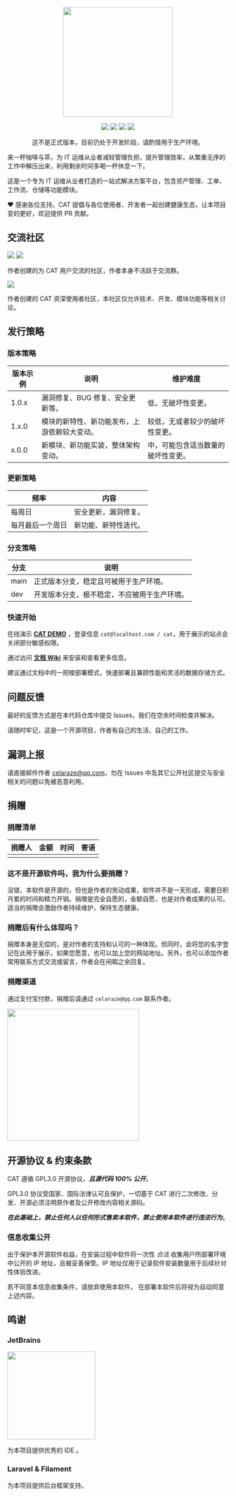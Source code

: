 <p align="center">
    <img src="https://p.ipic.vip/p1umck.png" width="250">
</p>

<p align="center">
    <img src="https://img.shields.io/badge/Latest Release-1.0.0-orange" />
    <img src="https://img.shields.io/badge/PHP-8.1+-green" />
    <img src="https://img.shields.io/badge/MySQL-8+-blueviolet" />
    <img src="https://img.shields.io/badge/License-GPL3.0-blue" />
</p>

<p align="center">
    这不是正式版本，目前仍处于开发阶段，请酌情用于生产环境。
</p>

来一杯咖啡与茶，为 IT 运维从业者减轻管理负担，提升管理效率，从繁重无序的工作中解压出来，利用剩余时间多喝一杯休息一下。

这是一个专为 IT 运维从业者打造的一站式解决方案平台，包含资产管理、工单、工作流、仓储等功能模块。

❤ 感谢各位支持。CAT 提倡与各位使用者、开发者一起创建健康生态，让本项目变的更好，欢迎提供 PR 贡献。

## 交流社区

<a href="http://qm.qq.com/cgi-bin/qm/qr?_wv=1027&k=oSXcaCdY4u5iIEQj43J2GsDk_PygRR2G&authKey=atvXMk1ZoXRwuuNzMLY7852APIHfnBp3cA4fu7oFui7MWRSCrg2EafCAI%2B9akAPa&noverify=0&group_code=1016567640"><img src="https://img.shields.io/badge/QQ-CAT 用户交流群-brown" /></a>
<a href="https://pd.qq.com/s/sknbyfnh"><img src="https://img.shields.io/badge/QQ-CAT 用户交流频道-orange" /></a>

作者创建的为 CAT 用户交流的社区，作者本身不活跃于交流群。

<a href="https://t.me/+AzKQkJTXI_A0NDZl"><img src="https://img.shields.io/badge/Telegram-CAT 资深使用者社区-lemon" /></a>

作者创建的 CAT 资深使用者社区，本社区仅允许技术、开发、模块功能等相关讨论。

## 发行策略

### 版本策略

| 版本示例  | 说明                     | 维护难度              |
|-------|------------------------|-------------------|
| 1.0.x | 漏洞修复、BUG 修复、安全更新等。     | 低，无破坏性变更。         |
| 1.x.0 | 模块的新特性、新功能发布，上游依赖较大变动。 | 较低，无或者较少的破坏性变更。   |
| x.0.0 | 新模块、新功能实装，整体架构变动。      | 中，可能包含适当数量的破坏性变更。 |

### 更新策略

| 频率       | 内容         |
|----------|------------|
| 每周日      | 安全更新，漏洞修复。 |
| 每月最后一个周日 | 新功能、新特性迭代。 |

### 分支策略

| 分支   | 说明                     |
|------|------------------------|
| main | 正式版本分支，稳定且可被用于生产环境。    |
| dev  | 开发版本分支，极不稳定，不应被用于生产环境。 |

### 快速开始

在线演示 [**CAT DEMO**](http://cat.celaraze.com:50080/) ，登录信息 `cat@localhost.com / cat`，用于展示的站点会关闭部分敏感权限。

通过访问 [**文档 Wiki**](https://github.com/celaraze/cat/wiki) 来安装和查看更多信息。

建议通过文档中的一把梭部署模式，快速部署且兼顾性能和灵活的数据存储方式。

## 问题反馈

最好的反馈方式是在本代码仓库中提交 Issues，我们在空余时间检查并解决。

请随时牢记，这是一个开源项目，作者有自己的生活、自己的工作。

## 漏洞上报

请直接邮件作者 [celaraze@qq.com](mailto:celaraze@qq.com)，勿在 Issues 中及其它公开社区提交与安全相关的问题以免被恶意利用。

## 捐赠

### 捐赠清单

| 捐赠人 | 金额 | 时间 | 寄语 |
|-----|----|----|----|
|     |    |    |    |

### 这不是开源软件吗，我为什么要捐赠？

没错，本软件是开源的，但也是作者的劳动成果，软件并不是一天形成，需要日积月累的时间和精力开销。捐赠是完全自愿的，金额自愿，也是对作者成果的认可。适当的捐赠会激励作者持续维护，保持生态健康。

### 捐赠后有什么体现吗？

捐赠本身是无偿的，是对作者的支持和认可的一种体现。但同时，会将您的名字登记在此用于展示，如果您愿意，也可以加上您的网站地址。另外，也可以添加作者常用联系方式交流或留言，作者会在闲暇之余回复。

### 捐赠渠道

通过支付宝付款，捐赠后请通过 `celaraze@qq.com` 联系作者。

<img height="300" src="https://p.ipic.vip/jcx3h0.png"/>

## 开源协议 & 约束条款

CAT 遵循 GPL3.0 开源协议，***且源代码 100% 公开***。

GPL3.0 协议受国家、国际法律认可且保护，一切基于 CAT 进行二次修改、分发、开源必须注明原作者及公开修改内容相关源码。

***在此基础上，禁止任何人以任何形式售卖本软件，禁止使用本软件进行违法行为***。

### 信息收集公开

出于保护本开源软件权益，在安装过程中软件将一次性 *合法* 收集用户所部署环境中公开的 IP
地址，且被妥善保管。IP 地址仅用于记录软件安装数量用于后续针对性体验改进。

若不同意本信息收集条件，请放弃使用本软件。 在部署本软件后将视为自动同意上述内容。

## 鸣谢

### JetBrains

<a href="https://www.jetbrains.com/?from=cat" target="_blank">
    <img src="https://p.ipic.vip/woxqnn.png" width="200" />
</a>

为本项目提供优秀的 IDE 。

### Laravel & Filament

为本项目提供后台框架支持。
